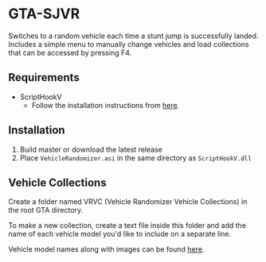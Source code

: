# GTA-SJVR

Switches to a random vehicle each time a stunt jump is successfully landed.
Includes a simple menu to manually change vehicles and load collections that can be accessed by pressing F4.

## Requirements
- ScriptHookV
  - Follow the installation instructions from [here](https://www.gta5-mods.com/tools/script-hook-v).

## Installation
1. Build master or download the latest release
2. Place `VehicleRandomizer.asi` in the same directory as `ScriptHookV.dll`

## Vehicle Collections
Create a folder named VRVC (Vehicle Randomizer Vehicle Collections) in the root GTA directory.

To make a new collection, create a text file inside this folder and add the name of each vehicle model you'd like to include on a separate line.

Vehicle model names along with images can be found [here](https://wiki.gtanet.work/index.php?title=Vehicle_Models).
